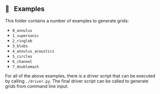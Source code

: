 ## 🧪 &nbsp; Examples

This folder contains a number of examples to generate grids:
- `0_annulus` 
- `1_supersonic` 
- `2_ringleb` 
- `3_blobs` 
- `4_annulus_acoustics` 
- `5_circles` 
- `6_channel` 
- `7_doublemach`

For all of the above examples, there is a driver script that can be executed by calling `./driver.py`.  The final driver script can be called to generate grids from command line input. 
